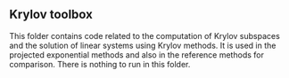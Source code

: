 ## Krylov toolbox

This folder contains code related to the computation of Krylov subspaces and the solution of linear systems using Krylov methods.
It is used in the projected exponential methods and also in the reference methods for comparison.
There is nothing to run in this folder.